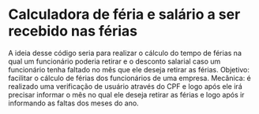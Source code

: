 # Calculadora de féria e salário a ser recebido nas férias

A ideia desse código seria para realizar o cálculo do tempo de férias na qual um funcionário poderia retirar e o desconto salarial caso um funcionário tenha faltado no mês que ele deseja retirar as férias.
Objetivo: facilitar o cálculo de férias dos funcionários de uma empresa.
Mecânica: é realizado uma verificação de usuário através do CPF e logo após ele irá precisar informar o mês no qual ele deseja retirar as férias e logo após ir informando as faltas dos meses do ano.
